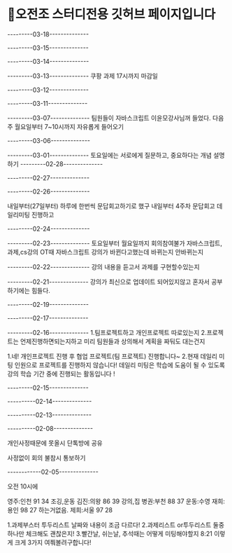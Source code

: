 # 🧣오전조 스터디전용 깃허브 페이지입니다
---------03-18--------------

---------03-15--------------

---------03-14--------------

---------03-13--------------
쿠팡 과제 17시까지 마감일


---------03-12--------------

---------03-11--------------


---------03-07--------------
팀원들이 자바스크립트 이윤모강사님꺼 들었다.
다음주 월요일부터 7~10시까지 자유롭게 들어오기

---------03-06--------------

---------03-01--------------
토요일에는 서로에게 질문하고, 중요하다는 개념 설명하기
---------02-28--------------

---------02-27--------------




---------02-26--------------

내일부터(27일부터) 하루에 한번씩 문답회고하기로 했구
내일부터 4주차 문답회고 데일리미팅 진행하고



---------02-24--------------


---------02-23--------------
토요일부터 월요일까지 회의참여불가
자바스크립트,과제,cs강의
OT때 자바스크립트 강의가 바뀐다고했는데 바뀌는지 안바뀌는지

---------02-22--------------
강의 내용을 듣고서 과제를 구현할수있는지

---------02-21--------------
강의가 최신으로 업데이트 되어있지않고 혼자서 공부하기에는 힘들다.


---------02-19--------------

---------02-17--------------


---------02-16--------------
1.팀프로젝트하고 개인프로젝트 따로있는지
2.프로젝트는 언제진행하면되는지하고 미리 팀원들과 상의해서 계획을 짜둬도 대는건지


1.네! 개인프로젝트 진행 후 협업 프로젝트(팀 프로젝트) 진행합니다~
2.현재 데일리 미팅 인원으로 프로젝트를 진행하지 않습니다! 데일리 미팅은 학습에 도움이 될 수 있도록 강의 학습 기간 중에 진행되는 활동입니다 !



---------02-15--------------



----------02-14--------------

----------02-13--------------



----------02-08--------------

개인사정때문에 못올시 단톡방에 공유

사정없이 회의 불참시 통보하기



------------02-05--------------



오전 10시에 

영주:인천 91 34 조깅,운동
김진:의왕 86 39  강의,집
병권:부천 88 37  운동:수영 
재희:용인 98 27  하는거없음.
제희:서울 97 28

1.과제부스터 투두리스트 날짜와 내용이 조금 다르다!
2.과제리스트 or투두리스트 둘중하나만 체크해도 괜찮은지!
3.빨간날, 쉬는날, 추석때는 어떻게 미팅해야할지
8:21
이렇게 크게 3가지 여쭤볼려구합니다!




